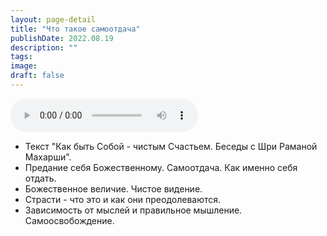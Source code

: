```yaml
---
layout: page-detail
title: "Что такое самоотдача"
publishDate: 2022.08.19
description: ""
tags:
image:
draft: false
---
```


<audio title="2022.08.19 - Что такое самоотдача.mp3" src="https://filer-api.advayta.org/v1.0/public/files/75528" controls=""></audio>

* Текст "Как быть Собой - чистым Счастьем. Беседы с Шри Раманой Махарши".
* Предание себя Божественному. Самоотдача. Как именно себя отдать.
* Божественное величие. Чистое видение.
* Страсти - что это и как они преодолеваются.
* Зависимость от мыслей и правильное мышление. Самоосвобождение.

  
